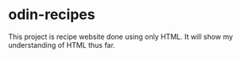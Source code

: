 # odin-recipes

This project is recipe website done using only HTML.
It will show my understanding of HTML thus far.